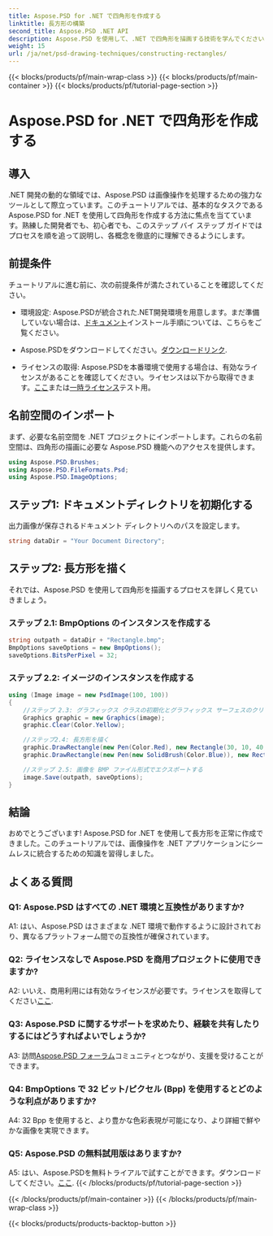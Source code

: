 ```yaml
---
title: Aspose.PSD for .NET で四角形を作成する
linktitle: 長方形の構築
second_title: Aspose.PSD .NET API
description: Aspose.PSD を使用して、.NET で四角形を描画する技術を学んでください。シームレスな統合については、当社のステップバイステップ ガイドに従ってください。画像操作のスキルを簡単に向上できます。
weight: 15
url: /ja/net/psd-drawing-techniques/constructing-rectangles/
---
```


{{< blocks/products/pf/main-wrap-class >}}
{{< blocks/products/pf/main-container >}}
{{< blocks/products/pf/tutorial-page-section >}}

# Aspose.PSD for .NET で四角形を作成する

## 導入

.NET 開発の動的な領域では、Aspose.PSD は画像操作を処理するための強力なツールとして際立っています。このチュートリアルでは、基本的なタスクである Aspose.PSD for .NET を使用して四角形を作成する方法に焦点を当てています。熟練した開発者でも、初心者でも、このステップ バイ ステップ ガイドではプロセスを順を追って説明し、各概念を徹底的に理解できるようにします。

## 前提条件

チュートリアルに進む前に、次の前提条件が満たされていることを確認してください。

- 環境設定: Aspose.PSDが統合された.NET開発環境を用意します。まだ準備していない場合は、[ドキュメント](https://reference.aspose.com/psd/net/)インストール手順については、こちらをご覧ください。

-  Aspose.PSDをダウンロードしてください。[ダウンロードリンク](https://releases.aspose.com/psd/net/).

- ライセンスの取得: Aspose.PSDを本番環境で使用する場合は、有効なライセンスがあることを確認してください。ライセンスは以下から取得できます。[ここ](https://purchase.aspose.com/buy)または[一時ライセンス](https://purchase.aspose.com/temporary-license/)テスト用。

## 名前空間のインポート

まず、必要な名前空間を .NET プロジェクトにインポートします。これらの名前空間は、四角形の描画に必要な Aspose.PSD 機能へのアクセスを提供します。

```csharp
using Aspose.PSD.Brushes;
using Aspose.PSD.FileFormats.Psd;
using Aspose.PSD.ImageOptions;
```

## ステップ1: ドキュメントディレクトリを初期化する

出力画像が保存されるドキュメント ディレクトリへのパスを設定します。

```csharp
string dataDir = "Your Document Directory";
```

## ステップ2: 長方形を描く

それでは、Aspose.PSD を使用して四角形を描画するプロセスを詳しく見ていきましょう。

### ステップ 2.1: BmpOptions のインスタンスを作成する

```csharp
string outpath = dataDir + "Rectangle.bmp";
BmpOptions saveOptions = new BmpOptions();
saveOptions.BitsPerPixel = 32;
```

### ステップ 2.2: イメージのインスタンスを作成する

```csharp
using (Image image = new PsdImage(100, 100))
{
    //ステップ 2.3: グラフィックス クラスの初期化とグラフィックス サーフェスのクリア
    Graphics graphic = new Graphics(image);
    graphic.Clear(Color.Yellow);

    //ステップ2.4: 長方形を描く
    graphic.DrawRectangle(new Pen(Color.Red), new Rectangle(30, 10, 40, 80));
    graphic.DrawRectangle(new Pen(new SolidBrush(Color.Blue)), new Rectangle(10, 30, 80, 40));

    //ステップ 2.5: 画像を BMP ファイル形式でエクスポートする
    image.Save(outpath, saveOptions);
}
```

## 結論

おめでとうございます! Aspose.PSD for .NET を使用して長方形を正常に作成できました。このチュートリアルでは、画像操作を .NET アプリケーションにシームレスに統合するための知識を習得しました。

## よくある質問

### Q1: Aspose.PSD はすべての .NET 環境と互換性がありますか?

A1: はい、Aspose.PSD はさまざまな .NET 環境で動作するように設計されており、異なるプラットフォーム間での互換性が確保されています。

### Q2: ライセンスなしで Aspose.PSD を商用プロジェクトに使用できますか?

 A2: いいえ、商用利用には有効なライセンスが必要です。ライセンスを取得してください[ここ](https://purchase.aspose.com/buy).

### Q3: Aspose.PSD に関するサポートを求めたり、経験を共有したりするにはどうすればよいでしょうか?

 A3: 訪問[Aspose.PSD フォーラム](https://forum.aspose.com/c/psd/34)コミュニティとつながり、支援を受けることができます。

### Q4: BmpOptions で 32 ビット/ピクセル (Bpp) を使用するとどのような利点がありますか?

A4: 32 Bpp を使用すると、より豊かな色彩表現が可能になり、より詳細で鮮やかな画像を実現できます。

### Q5: Aspose.PSD の無料試用版はありますか?

 A5: はい、Aspose.PSDを無料トライアルで試すことができます。ダウンロードしてください。[ここ](https://releases.aspose.com/).
{{< /blocks/products/pf/tutorial-page-section >}}

{{< /blocks/products/pf/main-container >}}
{{< /blocks/products/pf/main-wrap-class >}}

{{< blocks/products/products-backtop-button >}}
